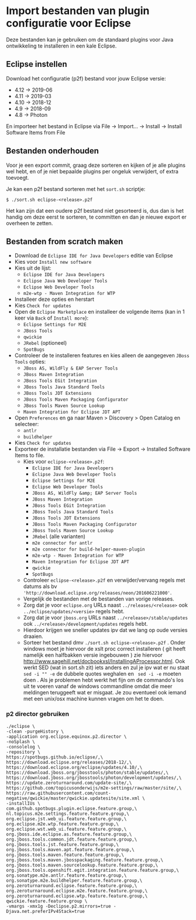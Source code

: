 # Import bestanden van plugin configuratie voor Eclipse

Deze bestanden kan je gebruiken om de standaard plugins voor Java
ontwikkeling te installeren in een kale Eclipse.

## Eclipse instellen

Download het configuratie (p2f) bestand voor jouw Eclipse versie:

- 4.12 -> 2019-06
- 4.11 -> 2019-03
- 4.10 -> 2018-12
- 4.9  -> 2018-09
- 4.8  -> Photon

En importeer het bestand in Eclipse via File -> Import... -> Install -> Install Software Items from File

## Bestanden onderhouden

Voor je een export commit, graag deze sorteren en kijken of je alle
plugins wel hebt, en of je niet bepaalde plugins per ongeluk
verwijdert, of extra toevoegt.

Je kan een p2f bestand sorteren met het `sort.sh` scriptje:

```
$ ./sort.sh eclipse-<release>.p2f
```

Het kan zijn dat een oudere p2f bestand niet gesorteerd is, dus dan is
het handig om deze eerst te sorteren, te committen en dan je nieuwe
export er overheen te zetten.


## Bestanden from scratch maken

- Download de `Eclipse IDE for Java Developers` editie van Eclipse
- Kies voor `Install new software`
- Kies uit de lijst:
    - `Eclipse IDE for Java Developers`
    - `Eclipse Java Web Developer Tools`
    - `Eclipse Web Developer Tools`
    - `m2e-wtp - Maven Integration for WTP`
- Installeer deze opties en herstart
- Kies `Check for updates`
- Open de `Eclipse Marketplace` en installeer de volgende items (kan in 1 keer via `Back` of `Install more`):
    - `Eclipse Settings for M2E`
    - `JBoss Tools`
    - `qwickie`
    - `JRebel` (optioneel)
    - `SpotBugs`
- Controleer de te installeren features en kies alleen de aangegeven `JBoss Tools` opties:
    - `JBoss AS, WildFly & EAP Server Tools`
    - `JBoss Maven Integration`
    - `JBoss Tools EGit Integration`
    - `JBoss Tools Java Standard Tools`
    - `JBoss Tools JDT Extensions`
    - `JBoss Tools Maven Packaging Configurator`
    - `JBoss Tools Maven Source Lookup`
    - `Maven Integration for Eclipse JDT APT`
- Open `Preferences` en ga naar Maven > Discovery > Open Catalog en selecteer:
    - `antlr`
    - `buildhelper`
- Kies `Check for updates`
- Exporteer de installatie bestanden via File -> Export -> Installed Software Items to file.
  - Kies voor `eclipse-<release>.p2f`: 
    - `Eclipse IDE for Java Developers`
    - `Eclipse Java Web Developer Tools`
    - `Eclipse Settings for M2E`
    - `Eclipse Web Developer Tools`
    - `JBoss AS, WildFly &amp; EAP Server Tools`
    - `JBoss Maven Integration`
    - `JBoss Tools EGit Integration`
    - `JBoss Tools Java Standard Tools`
    - `JBoss Tools JDT Extensions`
    - `JBoss Tools Maven Packaging Configurator`
    - `JBoss Tools Maven Source Lookup`
    - `JRebel` (alle varianten)
    - `m2e connector for antlr`
    - `m2e connector for build-helper-maven-plugin`
    - `m2e-wtp - Maven Integration for WTP`
    - `Maven Integration for Eclipse JDT APT`
    - `qwickie`
    - `SpotBugs`
  - Controleer `eclipse-<release>.p2f` en verwijder/vervang regels met datums als bv `'http://download.eclipse.org/releases/neon/201606221000'`.
  -  Vergelijk de bestanden met de bestanden van vorige releases. 
    - Zorg dat je voor `eclipse.org` URLs naast `../releases/<release>` ook `../eclipse/updates/<versie>` regels hebt.
    - Zorg dat je voor `jboss.org` URLs naast `../<release>/stable/updates` ook `../<release>/development/updates` regels hebt. 
    - Hierdoor krijgen we sneller updates ipv dat we lang op oude versies draaien.
  - Sorteer het bestand dmv `./sort.sh eclipse-<release>.p2f` . Onder windows moet je hiervoor de xslt proc correct installeren ( git heeft namelijk een halfbakken versie ingebouwen ) zie hiervoor http://www.sagehill.net/docbookxsl/InstallingAProcessor.html. Ook werkt SED (wat in sort.sh zit) iets anders en zul je ipv wat er nu staat `sed -i "" -e` de dubbele quotes weghalen en ` sed -i -e` moeten doen . Als je problemen hebt werkt het fijn om de commando's los uit te voeren vanaf de windows commandline omdat die meer meldingen teruggeeft wat er misgaat. Je zou eventueel ook iemand met een unix/osx machine kunnen vragen om het te doen. 

### p2 director gebruiken

```
./eclipse \
-clean -purgeHistory \
-application org.eclipse.equinox.p2.director \
-noSplash \
-consolelog \
-repository \
https://spotbugs.github.io/eclipse/,\
https://download.eclipse.org/releases/2018-12/,\
https://download.eclipse.org/eclipse/updates/4.10/,\
https://download.jboss.org/jbosstools/photon/stable/updates/,\
https://download.jboss.org/jbosstools/photon/development/updates/,\
https://update.zeroturnaround.com/update-site/,\
https://github.com/topicusonderwijs/m2e-settings/raw/master/site/,\
https://raw.githubusercontent.com/count-negative/qwickie/master/qwickie.updatesite/site.xml \
-installIUs \
com.github.spotbugs.plugin.eclipse.feature.group,\
nl.topicus.m2e.settings.feature.feature.group,\
org.eclipse.jst.web_ui.feature.feature.group,\
org.eclipse.m2e.wtp.feature.feature.group,\
org.eclipse.wst.web_ui.feature.feature.group,\
org.jboss.ide.eclipse.as.feature.feature.group,\
org.jboss.tools.common.jdt.feature.feature.group,\
org.jboss.tools.jst.feature.feature.group,\
org.jboss.tools.maven.apt.feature.feature.group,\
org.jboss.tools.maven.feature.feature.group,\
org.jboss.tools.maven.jbosspackaging.feature.feature.group,\
org.jboss.tools.maven.sourcelookup.feature.feature.group,\
org.jboss.tools.openshift.egit.integration.feature.feature.group,\
org.sonatype.m2e.antlr.feature.feature.group,\
org.sonatype.m2e.buildhelper.feature.feature.group,\
org.zeroturnaround.eclipse.feature.feature.group,\
org.zeroturnaround.eclipse.m2e.feature.feature.group,\
org.zeroturnaround.eclipse.wtp.feature.feature.group,\
qwickie.feature.feature.group \
-vmargs -xmx1g -Declipse.p2.mirrors=true -Djava.net.preferIPv4Stack=true
```
